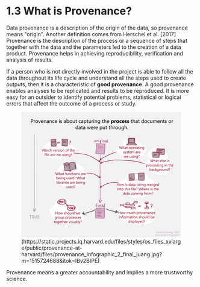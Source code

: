# 1.3 What is Provenance?
Data provenance is a description of the origin of the data, so provenance means "origin".
Another definition comes from Herschel et al. [2017] Provenance is the description of the process or a sequence of steps that together with the data and the parameters led to the creation of a data product.
Provenance helps in achieving reproducibility, verification and analysis of results.

If a person who is not directly involved in the project is able to follow all the data throughout its life cycle and understand all the steps used to create outputs, then it is a characteristic of **good provenance**. A good provenance enables analyses to be replicated and results to be reproduced. It is more easy for an outsider to identify potential problems, statistical or logical errors that affect the outcome of a process or study.

<p float="middle">
  <figure>
    <img src="./Pictures/provenance.jpg"/>
    <figcaption>(https://static.projects.iq.harvard.edu/files/styles/os_files_xxlarge/public/provenance-at-harvard/files/provenance_infographic_2_final_juang.jpg?m=1515724688&itok=IBv2BIPE)</figcaption>
  </figure>
</p>

Provenance means a greater accountability and implies a more trustworthy science.
